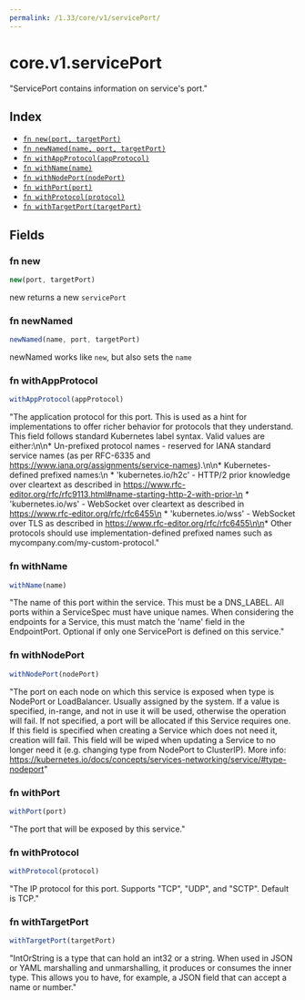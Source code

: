 ```yaml
---
permalink: /1.33/core/v1/servicePort/
---
```


# core.v1.servicePort

"ServicePort contains information on service's port."

## Index

* [`fn new(port, targetPort)`](#fn-new)
* [`fn newNamed(name, port, targetPort)`](#fn-newnamed)
* [`fn withAppProtocol(appProtocol)`](#fn-withappprotocol)
* [`fn withName(name)`](#fn-withname)
* [`fn withNodePort(nodePort)`](#fn-withnodeport)
* [`fn withPort(port)`](#fn-withport)
* [`fn withProtocol(protocol)`](#fn-withprotocol)
* [`fn withTargetPort(targetPort)`](#fn-withtargetport)

## Fields

### fn new

```ts
new(port, targetPort)
```

new returns a new `servicePort`

### fn newNamed

```ts
newNamed(name, port, targetPort)
```

newNamed works like `new`, but also sets the `name`

### fn withAppProtocol

```ts
withAppProtocol(appProtocol)
```

"The application protocol for this port. This is used as a hint for implementations to offer richer behavior for protocols that they understand. This field follows standard Kubernetes label syntax. Valid values are either:\n\n* Un-prefixed protocol names - reserved for IANA standard service names (as per RFC-6335 and https://www.iana.org/assignments/service-names).\n\n* Kubernetes-defined prefixed names:\n  * 'kubernetes.io/h2c' - HTTP/2 prior knowledge over cleartext as described in https://www.rfc-editor.org/rfc/rfc9113.html#name-starting-http-2-with-prior-\n  * 'kubernetes.io/ws'  - WebSocket over cleartext as described in https://www.rfc-editor.org/rfc/rfc6455\n  * 'kubernetes.io/wss' - WebSocket over TLS as described in https://www.rfc-editor.org/rfc/rfc6455\n\n* Other protocols should use implementation-defined prefixed names such as mycompany.com/my-custom-protocol."

### fn withName

```ts
withName(name)
```

"The name of this port within the service. This must be a DNS_LABEL. All ports within a ServiceSpec must have unique names. When considering the endpoints for a Service, this must match the 'name' field in the EndpointPort. Optional if only one ServicePort is defined on this service."

### fn withNodePort

```ts
withNodePort(nodePort)
```

"The port on each node on which this service is exposed when type is NodePort or LoadBalancer.  Usually assigned by the system. If a value is specified, in-range, and not in use it will be used, otherwise the operation will fail.  If not specified, a port will be allocated if this Service requires one.  If this field is specified when creating a Service which does not need it, creation will fail. This field will be wiped when updating a Service to no longer need it (e.g. changing type from NodePort to ClusterIP). More info: https://kubernetes.io/docs/concepts/services-networking/service/#type-nodeport"

### fn withPort

```ts
withPort(port)
```

"The port that will be exposed by this service."

### fn withProtocol

```ts
withProtocol(protocol)
```

"The IP protocol for this port. Supports \"TCP\", \"UDP\", and \"SCTP\". Default is TCP."

### fn withTargetPort

```ts
withTargetPort(targetPort)
```

"IntOrString is a type that can hold an int32 or a string.  When used in JSON or YAML marshalling and unmarshalling, it produces or consumes the inner type.  This allows you to have, for example, a JSON field that can accept a name or number."